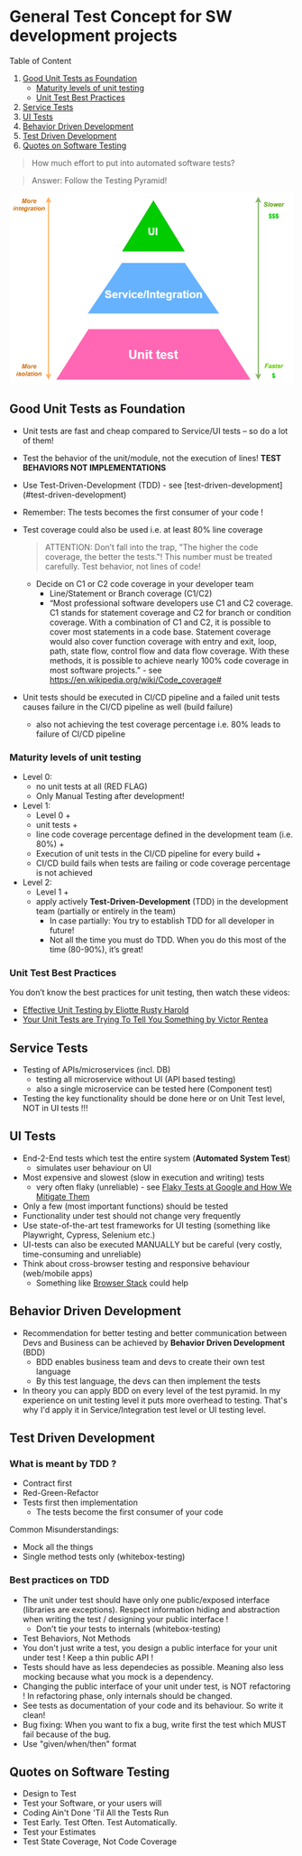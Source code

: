 # General Test Concept for SW development projects

Table of Content

1. [Good Unit Tests as Foundation](#Good-Unit-Tests-as-Foundation)
   - [Maturity levels of unit testing](#Maturity-levels-of-unit-testing)
   - [Unit Test Best Practices](#Unit-Test-Best-Practices)
2. [Service Tests](#Service-Tests)
3. [UI Tests](#UI-Tests)
4. [Behavior Driven Development](#Behavior-Driven-Development)
5. [Test Driven Development](#Test-Driven-Development)
6. [Quotes on Software Testing](#Quotes-on-Software-Testing)

> How much effort to put into automated software tests?

> Answer: Follow the Testing Pyramid!

![Testing Pyramid](testing_pyramid.png "Testing Pyrami")

## Good Unit Tests as Foundation

- Unit tests are fast and cheap compared to Service/UI tests – so do a lot of them!
- Test the behavior of the unit/module, not the execution of lines! **TEST BEHAVIORS NOT IMPLEMENTATIONS**
- Use Test-Driven-Development (TDD) - see [test-driven-development]
  (#test-driven-development)
- Remember: The tests becomes the first consumer of your code !

- Test coverage could also be used i.e. at least 80% line coverage

  > ATTENTION: Don’t fall into the trap, "The higher the code coverage, the better the tests."! This number must be treated carefully. Test behavior, not lines of code!

  - Decide on C1 or C2 code coverage in your developer team
    - Line/Statement or Branch coverage (C1/C2)
    - “Most professional software developers use C1 and C2 coverage. C1 stands for statement coverage and C2 for branch or condition coverage. With a combination of C1 and C2, it is possible to cover most statements in a code base. Statement coverage would also cover function coverage with entry and exit, loop, path, state flow, control flow and data flow coverage. With these methods, it is possible to achieve nearly 100% code coverage in most software projects.” - see https://en.wikipedia.org/wiki/Code_coverage#

- Unit tests should be executed in CI/CD pipeline and a failed unit tests causes failure in the CI/CD pipeline as well (build failure)
  - also not achieving the test coverage percentage i.e. 80% leads to failure of CI/CD pipeline

### Maturity levels of unit testing

- Level 0:
  - no unit tests at all (RED FLAG)
  - Only Manual Testing after development!
- Level 1:
  - Level 0 +
  - unit tests +
  - line code coverage percentage defined in the development team (i.e. 80%) +
  - Execution of unit tests in the CI/CD pipeline for every build +
  - CI/CD build fails when tests are failing or code coverage percentage is not achieved
- Level 2:
  - Level 1 +
  - apply actively **Test-Driven-Development** (TDD) in the development team (partially or entirely in the team)
    - In case partially: You try to establish TDD for all developer in future!
    - Not all the time you must do TDD. When you do this most of the time (80-90%), it’s great!

### Unit Test Best Practices

You don’t know the best practices for unit testing, then watch these videos:

- [Effective Unit Testing by Eliotte Rusty Harold](https://www.youtube.com/watch?v=fr1E9aVnBxw)
- [Your Unit Tests are Trying To Tell You Something by Victor Rentea](https://youtu.be/1-Aw-sRfqsQ)

## Service Tests

- Testing of APIs/microservices (incl. DB)
  - testing all microservice without UI (API based testing)
  - also a single microservice can be tested here (Component test)
- Testing the key functionality should be done here or on Unit Test level, NOT in UI tests !!!

## UI Tests

- End-2-End tests which test the entire system (**Automated System Test**)
  - simulates user behaviour on UI
- Most expensive and slowest (slow in execution and writing) tests
  - very often flaky (unreliable) - see [Flaky Tests at Google and How We Mitigate Them](https://testing.googleblog.com/2016/05/flaky-tests-at-google-and-how-we.html)
- Only a few (most important functions) should be tested
- Functionality under test should not change very frequently
- Use state-of-the-art test frameworks for UI testing (something like Playwright, Cypress, Selenium etc.)
- UI-tests can also be executed MANUALLY but be careful (very costly, time-consuming and unreliable)
- Think about cross-browser testing and responsive behaviour (web/mobile apps)
  - Something like [Browser Stack](https://www.browserstack.com/?utm_source=google&utm_medium=cpc&utm_platform=paidads&utm_content=668760067900&utm_campaign=Search-Brand-EMEA-Navigational&utm_campaigncode=Core+1004615&utm_term=e+browser%20stack) could help

## Behavior Driven Development

- Recommendation for better testing and better communication between Devs and Business can be achieved by **Behavior Driven Development** (BDD)
  - BDD enables business team and devs to create their own test language
  - By this test language, the devs can then implement the tests
- In theory you can apply BDD on every level of the test pyramid. In my experience on unit testing level it puts more overhead to testing. That's why I'd apply it in Service/Integration test level or UI testing level.

## Test Driven Development

### What is meant by TDD ?

- Contract first
- Red-Green-Refactor
- Tests first then implementation
  - The tests become the first consumer of your code

Common Misunderstandings:

- Mock all the things
- Single method tests only (whitebox-testing)

### Best practices on TDD

- The unit under test should have only one public/exposed interface (libraries are exceptions). Respect information hiding and abstraction when writing the test / designing your public interface !
  - Don't tie your tests to internals (whitebox-testing)
- Test Behaviors, Not Methods
- You don't just write a test, you design a public interface for your unit under test ! Keep a thin public API !
- Tests should have as less dependecies as possible. Meaning also less mocking because what you mock is a dependency.
- Changing the public interface of your unit under test, is NOT refactoring ! In refactoring phase, only internals should be changed.
- See tests as documentation of your code and its behaviour. So write it clean!
- Bug fixing: When you want to fix a bug, write first the test which MUST fail because of the bug.
- Use "given/when/then" format

## Quotes on Software Testing

- Design to Test
- Test your Software, or your users will
- Coding Ain't Done 'Til All the Tests Run
- Test Early. Test Often. Test Automatically.
- Test your Estimates
- Test State Coverage, Not Code Coverage

